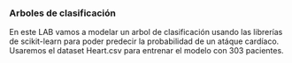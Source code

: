 ### Arboles de clasificación
En este LAB vamos a modelar un arbol de clasificación usando las librerías de scikit-learn para poder
 predecir la probabilidad de un atáque cardíaco. Usaremos el dataset Heart.csv para entrenar el modelo con 303 pacientes.
